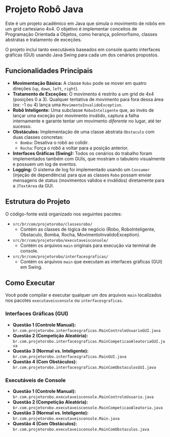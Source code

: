 # Projeto Robô Java

Este é um projeto acadêmico em Java que simula o movimento de robôs em um grid cartesiano 4x4. O objetivo é implementar conceitos de Programação Orientada a Objetos, como herança, polimorfismo, classes abstratas e tratamento de exceções.

O projeto inclui tanto executáveis baseados em console quanto interfaces gráficas (GUI) usando Java Swing para cada um dos cenários propostos.

## Funcionalidades Principais

* **Movimentação Básica:** A classe `Robo` pode se mover em quatro direções (`up`, `down`, `left`, `right`).
* **Tratamento de Exceções:** O movimento é restrito a um grid de 4x4 (posições 0 a 3). Qualquer tentativa de movimento para fora dessa área (ex: -1 ou 4) lança uma `MovimentoInvalidoException`.
* **Robô Inteligente:** Uma subclasse `RoboInteligente` que, ao invés de lançar uma exceção por movimento inválido, captura a falha internamente e garante tentar um movimento *diferente* no lugar, até ter sucesso.
* **Obstáculos:** Implementação de uma classe abstrata `Obstaculo` com duas classes concretas:
    * `Bomba`: Desativa o robô ao colidir.
    * `Rocha`: Força o robô a voltar para a posição anterior.
* **Interfaces Gráficas (Swing):** Todos os cenários do trabalho foram implementados também com GUIs, que mostram o tabuleiro visualmente e possuem um log de eventos.
* **Logging:** O sistema de log foi implementado usando um `Consumer` (injeção de dependência) para que as classes `Robo` possam enviar mensagens de status (movimentos válidos e inválidos) diretamente para a `JTextArea` da GUI.

## Estrutura do Projeto

O código-fonte está organizado nos seguintes pacotes:

* `src/br/com/projetorobo/classesrobo/`
    * Contém as classes de lógica de negócio (Robo, RoboInteligente, Obstaculo, Bomba, Rocha, MovimentoInvalidoException).
* `src/br/com/projetorobo/executaveisconsole/`
    * Contém os arquivos `main` originais para execução via terminal de console.
* `src/br/com/projetorobo/interfacesgraficas/`
    * Contém os arquivos `main` que executam as interfaces gráficas (GUI) em Swing.

## Como Executar

Você pode compilar e executar qualquer um dos arquivos `main` localizados nos pacotes `executaveisconsole` ou `interfacesgraficas`.

### Interfaces Gráficas (GUI)

* **Questão 1 (Controle Manual):** `br.com.projetorobo.interfacesgraficas.MainControleUsuarioGUI.java`
* **Questão 2 (Competição Aleatória):** `br.com.projetorobo.interfacesgraficas.MainCompeticaoAleatoriaGUI.java`
* **Questão 3 (Normal vs. Inteligente):** `br.com.projetorobo.interfacesgraficas.MainGUI.java`
* **Questão 4 (Com Obstáculos):** `br.com.projetorobo.interfacesgraficas.MainComObstaculosGUI.java`

### Executáveis de Console

* **Questão 1 (Controle Manual):** `br.com.projetorobo.executaveisconsole.MainControleUsuario.java`
* **Questão 2 (Competição Aleatória):** `br.com.projetorobo.executaveisconsole.MainCompeticaoAleatoria.java`
* **Questão 3 (Normal vs. Inteligente):** `br.com.projetorobo.executaveisconsole.Main.java`
* **Questão 4 (Com Obstáculos):** `br.com.projetorobo.executaveisconsole.MainComObstaculos.java`
